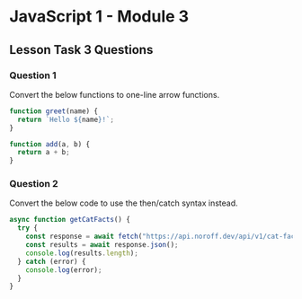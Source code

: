 # JavaScript 1 - Module 3

## Lesson Task 3 Questions

### Question 1

Convert the below functions to one-line arrow functions.

```js
function greet(name) {
  return `Hello ${name}!`;
}

function add(a, b) {
  return a + b;
}
```

### Question 2

Convert the below code to use the then/catch syntax instead.

```js
async function getCatFacts() {
  try {
    const response = await fetch("https://api.noroff.dev/api/v1/cat-facts");
    const results = await response.json();
    console.log(results.length);
  } catch (error) {
    console.log(error);
  }
}
```

